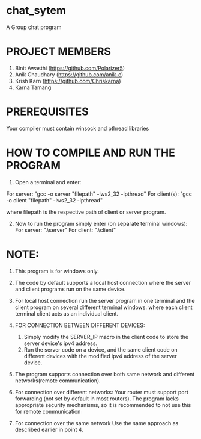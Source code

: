 # chat_sytem
A Group chat program

# PROJECT MEMBERS
   1. Binit Awasthi   (https://github.com/Polarizer5)
   2. Anik Chaudhary  (https://github.com/anik-c)
   3. Krish Karn      (https://github.com/Chriskarna)
   4. Karna Tamang    

# PREREQUISITES
Your compiler must contain winsock and pthread libraries 


# HOW TO COMPILE AND RUN THE PROGRAM

1. Open a terminal and enter:

  For server:     "gcc -o server "filepath" -lws2_32 -lpthread"
  For client(s):  "gcc -o client "filepath" -lws2_32 -lpthread"

  where filepath is the respective path of client or server program.

2. Now to run the program simply enter (on separate terminal windows):
   For server: ".\server"
   For client: ".\client"

# NOTE: 
1. This program is for windows only.
2. The code by default supports a local host connection where the server and client programs run on the same device.
3. For local host connection run the server program in one terminal and the client program on several different terminal windows.
   where each client terminal client acts as an individual client.

5. FOR CONNECTION BETWEEN DIFFERENT DEVICES:

   1. Simply modify the SERVER_IP macro in the client code to store the server device's ipv4 address.
   2. Run the server code on a device, and the same client code on different devices with the modified ipv4 address of the server device.

6. The program supports connection over both same network and different networks(remote communication).

7. For connection over different networks:
    Your router must support port forwarding (not set by default in most routers).
    The program lacks appropriate security mechanisms, so it is recommended to not use this for remote communication

8. For connection over the same network
   Use the same approach as described earlier in point 4.
   
